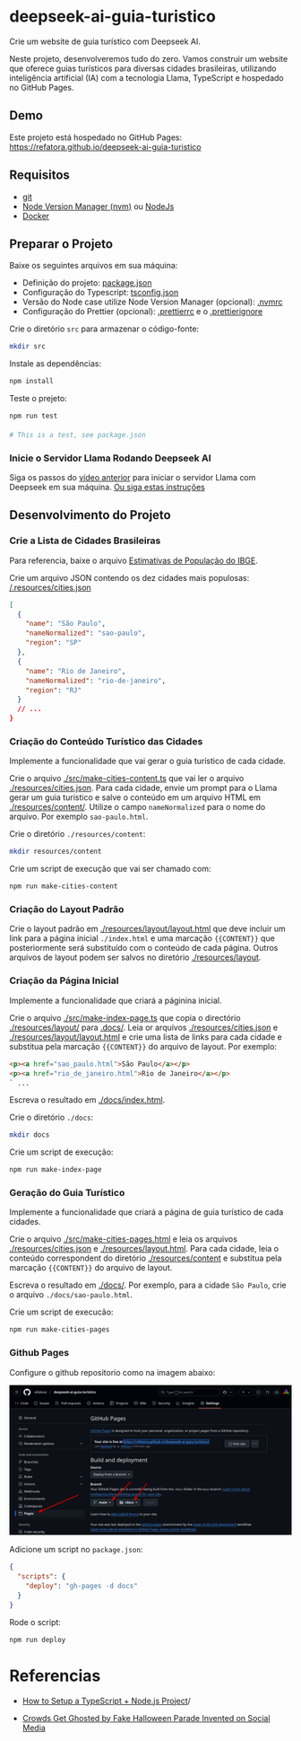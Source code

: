 # deepseek-ai-guia-turistico
Crie um website de guia turístico com Deepseek AI.

Neste projeto, desenvolveremos tudo do zero. Vamos construir um website que oferece guias turísticos para diversas cidades brasileiras, utilizando inteligência artificial (IA) com a tecnologia Llama, TypeScript e hospedado no GitHub Pages.

## Demo

Este projeto está hospedado no GitHub Pages: https://refatora.github.io/deepseek-ai-guia-turistico

## Requisitos

* [git](https://git-scm.com/book/en/v2/Getting-Started-Installing-Git)
* [Node Version Manager (nvm)](https://github.com/nvm-sh/nvm?tab=readme-ov-file#installing-and-updating) ou [NodeJs](https://nodejs.org/en/download)
* [Docker](https://docs.docker.com/engine/install/)

## Preparar o Projeto

Baixe os seguintes arquivos em sua máquina:

* Definição do projeto: [package.json](./package.json) 
* Configuração do Typescript: [tsconfig.json](tsconfig.json)
* Versão do Node case utilize Node Version Manager (opcional): [.nvmrc](/.nvmrc) 
* Configuração do Prettier (opcional): [.prettierrc](.prettierrc) e o [.prettierignore](.prettierignore)

Crie o diretório `src` para armazenar o código-fonte:

```sh
mkdir src
```

Instale as dependências:

```sh
npm install
```

Teste o prejeto:

```sh
npm run test

# This is a test, see package.json
```

### Inicie o Servidor Llama Rodando Deepseek AI

Siga os passos do [vídeo anterior](https://youtu.be/MC5FCJ9DWvw) para iniciar o servidor Llama com Deepseek em sua máquina. [Ou siga estas instruções](https://github.com/refatora/deepseek-docker)

## Desenvolvimento do Projeto

### Crie a Lista de Cidades Brasileiras

Para referencia, baixe o arquivo [Estimativas de População do IBGE](https://ftp.ibge.gov.br/Estimativas_de_Populacao/Estimativas_2021/).

Crie um arquivo JSON contendo os dez cidades mais populosas:
[/.resources/cities.json](./resources/cities.json)
```json
[
  {
    "name": "São Paulo",
    "nameNormalized": "sao-paulo",
    "region": "SP"
  },
  {
    "name": "Rio de Janeiro",
    "nameNormalized": "rio-de-janeiro",
    "region": "RJ"
  }
  // ...
}
```

### Criação do Conteúdo Turístico das Cidades

Implemente a funcionalidade que vai gerar o guia turístico de cada cidade.

Crie o arquivo [./src/make-cities-content.ts](./src/make-cities-content.ts) que vai ler o arquivo [./resources/cities.json](./resources/cities.json). Para cada cidade, envie um prompt para o Llama gerar um guia turístico e salve o conteúdo em um arquivo HTML em [./resources/content/](./resources/content/). Utilize o campo `nameNormalized` para o nome do arquivo. Por exemplo `sao-paulo.html`.

Crie o diretório `./resources/content`:

```sh
mkdir resources/content
```

Crie um script de execução que vai ser chamado com:

```sh
npm run make-cities-content
```

### Criação do Layout Padrão

Crie o layout padrão em [./resources/layout/layout.html](./resources/layout/layout.html) que deve incluir um link para a página inicial `./index.html` e uma marcação `{{CONTENT}}` que posteriormente será substituído com o conteúdo de cada página. Outros arquivos de layout podem ser salvos no diretório [./resources/layout](./resources/layout/).

### Criação da Página Inicial

Implemente a funcionalidade que criará a páginina inicial.

Crie o arquivo [./src/make-index-page.ts](./src/make-index-page.ts) que copia o directório [./resources/layout/](./resources/layout/) para [.docs/](./docs/). Leia or arquivos [./resources/cities.json](./resources/cities.json) e [./resources/layout/layout.html](./resources/layout/layout.html) e crie uma lista de links para cada cidade e substitua pela marcação `{{CONTENT}}` do arquivo de layout. Por exemplo:

```html
<p><a href="sao_paulo.html">São Paulo</a></p>
<p><a href="rio_de_janeiro.html">Rio de Janeiro</a></p>
` ...
```

Escreva o resultado em [./docs/index.html](./docs/index.html).

Crie o diretório `./docs`:

```sh
mkdir docs
```

Crie um script de execução:

```sh
npm run make-index-page
```

### Geração do Guia Turístico

Implemente a funcionalidade que criará a página de guia turístico de cada cidades.

Crie o arquivo [./src/make-cities-pages.html](./src/make-cities-pages.ts) e leia os arquivos
[./resources/cities.json](./resources/cities.json) e [./resources/layout.html](./resources/layout.html).
Para cada cidade, leia o conteúdo correspondent do diretório [./resources/content](./resources/content/) e
substitua pela marcação `{{CONTENT}}` do arquivo de layout.

Escreva o resultado em [./docs/](./docs/).
Por exemplo, para a cidade `São Paulo`, crie o arquivo `./docs/sao-paulo.html`.

Crie um script de execucão:

```sh
npm run make-cities-pages
```

### Github Pages

Configure o github repositorio como na imagem abaixo:

![Github Settings > Page](./resources/github-pages-config.png)

Adicione um script no `package.json`:
```json
{
  "scripts": {
    "deploy": "gh-pages -d docs"
  }
}
```

Rode o script:
```sh
npm run deploy
```

# Referencias

- [How to Setup a TypeScript + Node.js Project](https://khalilstemmler.com/blogs/typescript/node-starter-project/)/

- [Crowds Get Ghosted by Fake Halloween Parade Invented on Social Media](https://www.pcmag.com/news/crowds-get-ghosted-by-fake-halloween-parade-invented-on-social-media)